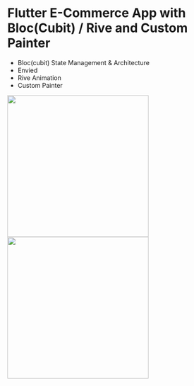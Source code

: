 # Flutter E-Commerce App with Bloc(Cubit) / Rive and Custom Painter

* Bloc(cubit) State Management & Architecture
* Envied
* Rive Animation
* Custom Painter


<img src="https://user-images.githubusercontent.com/120099096/228003601-6222c77f-8421-45c6-b700-f46a7eec06db.jpg"  width="320">
<img src="https://user-images.githubusercontent.com/120099096/228003636-989bdc1d-2513-490c-8eb7-f49dc7f722bf.jpg"  width="320">
